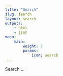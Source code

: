 ```yaml
---
title: "Search"
slug: search
layout: search
outputs:
    - html
    - json
menu:
    main:
        weight: 3
        params:
            icon: search
---
```

Search ...
